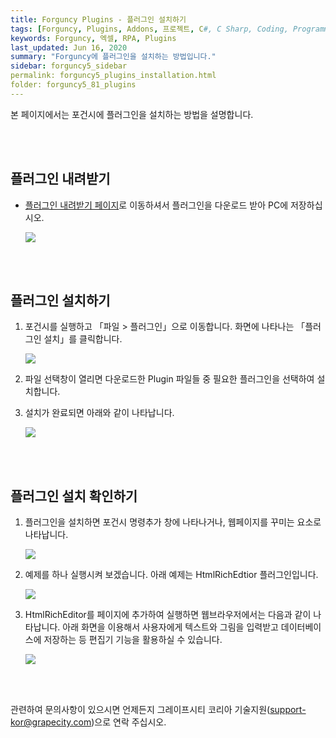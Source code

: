 ```yaml
---
title: Forguncy Plugins - 플러그인 설치하기
tags: [Forguncy, Plugins, Addons, 프로젝트, C#, C Sharp, Coding, Programming]
keywords: Forguncy, 엑셀, RPA, Plugins
last_updated: Jun 16, 2020
summary: "Forguncy에 플러그인을 설치하는 방법입니다."
sidebar: forguncy5_sidebar
permalink: forguncy5_plugins_installation.html
folder: forguncy5_81_plugins
---
```


본 페이지에서는 포건시에 플러그인을 설치하는 방법을 설명합니다.

<br /><br />


<h2>플러그인 내려받기</h2>

* [플러그인 내려받기 페이지]({{site.url}}/forguncy5_plugins_download.html)로 이동하셔서 플러그인을 다운로드 받아 PC에 저장하십시오.

    ![]({{site.url}}/images/forguncy5/forguncy5_plugins_01.png)

<br /><br />


<h2>플러그인 설치하기</h2>

1. 포건시를 실행하고 「파일 > 플러그인」으로 이동합니다. 화면에 나타나는 「플러그인 설치」를 클릭합니다.

    ![]({{site.url}}/images/forguncy5/forguncy5_plugins_02.png)

2. 파일 선택창이 열리면 다운로드한 Plugin 파일들 중 필요한 플러그인을 선택하여 설치합니다.

3. 설치가 완료되면 아래와 같이 나타납니다.

    ![]({{site.url}}/images/forguncy5/forguncy5_plugins_03.png)

<br /><br />


<h2>플러그인 설치 확인하기</h2>

1. 플러그인을 설치하면 포건시 명령추가 창에 나타나거나, 웹페이지를 꾸미는 요소로 나타납니다.

    ![]({{site.url}}/images/forguncy5/forguncy5_plugins_06.png)

2. 예제를 하나 실행시켜 보겠습니다. 아래 예제는 HtmlRichEdtior 플러그인입니다.

    ![]({{site.url}}/images/forguncy5/forguncy5_plugins_04.png)

3. HtmlRichEditor를 페이지에 추가하여 실행하면 웹브라우저에서는 다음과 같이 나타납니다.
    아래 화면을 이용해서 사용자에게 텍스트와 그림을 입력받고 데이터베이스에 저장하는 등 편집기 기능을 활용하실 수 있습니다.

    ![]({{site.url}}/images/forguncy5/forguncy5_plugins_05.png)


<br /><br />

관련하여 문의사항이 있으시면 언제든지 그레이프시티 코리아 기술지원(support-kor@grapecity.com)으로 연락 주십시오.

<br /><br />